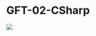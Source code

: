# GFT-02-CSharp

<img src="https://img.shields.io/badge/C%23-239120?style=for-the-badge&logo=c-sharp&logoColor=white" />
